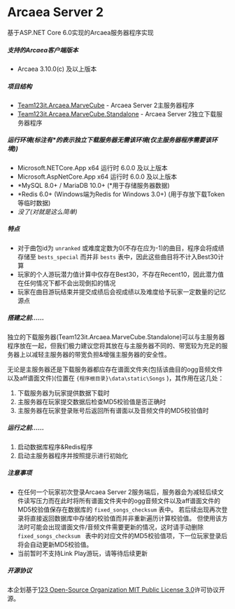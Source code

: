 # Arcaea Server 2

基于ASP.NET Core 6.0实现的Arcaea服务器程序实现

##### 支持的Arcaea客户端版本

* Arcaea 3.10.0(c) 及以上版本

##### 项目结构

* [Team123it.Arcaea.MarveCube](https://github.com/Misaka12456/ArcaeaServer2/blob/master/Team123it.Arcaea.MarveCube) - Arcaea Server 2主服务器程序
* [Team123it.Arcaea.MarveCube.Standalone](https://github.com/Misaka12456/ArcaeaServer2/blob/master/Team123it.Arcaea.MarveCube.Standalone) - Arcaea Server 2独立下载服务器程序

##### 运行环境(标注有*的表示独立下载服务器无需该环境(仅主服务器程序需要该环境))

* Microsoft.NETCore.App x64 运行时 6.0.0 及以上版本
* Microsoft.AspNetCore.App x64 运行时 6.0.0 及以上版本
* *MySQL 8.0+ / MariaDB 10.0+ (*用于存储服务器数据)
* *Redis 6.0+ (Windows端为Redis for Windows 3.0+) (用于存放下载Token等临时数据)
* *没了(对就是这么简单)*

##### 特点

* 对于曲包id为 `unranked` 或难度定数为0(不存在应为-1)的曲目，程序会将成绩存储至 `bests_special` 而并非 `bests` 表中，因此这些曲目将不计入Best30计算
* 玩家的个人游玩潜力值计算中仅存在Best30，不存在Recent10，因此潜力值在任何情况下都不会出现倒扣的情况
* 玩家在曲目游玩结束并提交成绩后会视成绩以及难度给予玩家一定数量的记忆源点

##### 搭建之前……

独立的下载服务器(Team123it.Arcaea.MarveCube.Standalone)可以与主服务器程序放在一起，但我们极力建议您将其放在与主服务器不同的、带宽较为充足的服务器上以减轻主服务器的带宽负担&增强主服务器的安全性。

无论是主服务器还是下载服务器都应存在谱面文件夹(包括该曲目的ogg音频文件以及aff谱面文件)(位置在 `{程序根目录}\data\static\Songs` )，其作用在这几处：

1. 下载服务器为玩家提供数据下载时
2. 主服务器在玩家提交数据后检查MD5校验值是否正确时
3. 主服务器在玩家登录账号后返回所有谱面以及音频文件的MD5校验值时

##### 运行之前……

1. 启动数据库程序&Redis程序
2. 启动主服务器程序并按照提示进行初始化

##### 注意事项

* 在任何一个玩家初次登录Arcaea Server 2服务端后，服务器会为减轻后续文件读写压力而在此时将所有谱面文件夹中的ogg音频文件以及aff谱面文件的MD5校验值保存在数据库的 `fixed_songs_checksum` 表中。
  若后续出现再次登录将直接返回数据库中存储的校验值而并非重新遍历计算校验值。
  但使用该方法时可能会出现谱面文件/音频文件需要更新的情况，这时请手动删除 `fixed_songs_checksum ` 表中的对应文件的MD5校验值项，下一位玩家登录后将会自动更新MD5校验值。
* 当前暂时不支持Link Play游玩，请等待后续更新

##### 开源协议

本企划基于[123 Open-Source Organization MIT Public License 3.0](https://team123it.github.io/LICENSE.html)许可协议开源。
